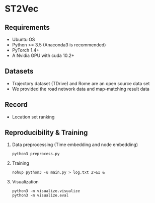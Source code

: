 # ST2Vec
## Requirements

- Ubuntu OS
- Python >= 3.5 (Anaconda3 is recommended)
- PyTorch 1.4+
- A Nvidia GPU with cuda 10.2+

## Datasets

* Trajectory dataset (TDrive) and Rome are an open source data set
* We provided the road network data and map-matching result data

## Record

- Location set ranking

## Reproducibility & Training

1. Data preprocessing (Time embedding and node embedding)

   ```shell
   python3 preprocess.py
   ```

2. Training

   ```shell
   nohup python3 -u main.py > log.txt 2>&1 &
   ```

3. Visualization

   ```
   python3 -m visualize.visualize
   python3 -m visualize.eval
   ```
